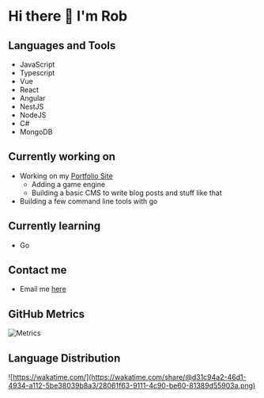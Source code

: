 # Hi there 👋 I'm Rob

## Languages and Tools

- JavaScript
- Typescript
- Vue
- React
- Angular
- NestJS
- NodeJS
- C#
- MongoDB

## Currently working on
- Working on my [Portfolio Site](https://robbailey3.co.uk)
  - Adding a game engine
  - Building a basic CMS to write blog posts and stuff like that
- Building a few command line tools with go 

## Currently learning 
- Go

## Contact me
- Email me [here](mailto:rob.bailey3+githubcontact@gmail.com)
## GitHub Metrics

![Metrics](https://metrics.lecoq.io/robbailey3?template=classic&base.community=0&languages=1&languages.limit=8&languages.sections=most-used&languages.colors=github&languages.threshold=0%25&languages.indepth=false&languages.recent.load=300&languages.recent.days=14&config.timezone=Europe%2FLondon)

## Language Distribution 

![https://wakatime.com/](https://wakatime.com/share/@d31c94a2-46d1-4934-a112-5be38039b8a3/28061f63-9111-4c90-be60-81389d55903a.png)
